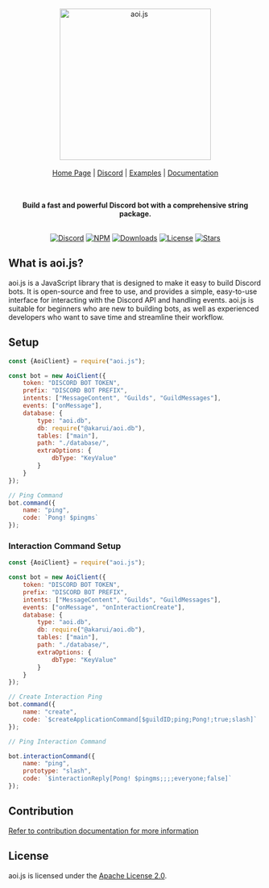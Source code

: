 <br/>

<div align="center" style="margin: 30px;">
<a href="https://aoi.js.org/">
  <img src="https://github.com/aoijs/website/blob/master/assets/images/aoijs-banner.png?raw=true"   style="width:300px;" align="center"  alt="aoi.js"/>
</a>
<br />
<br />

<div align="center">
    <a href="https://aoi.js.org/">Home Page</a> |
    <a href="https://discord.gg/HMUfMXDQsV">Discord</a> |
    <a href="https://aoi.js.org/wikis.">Examples</a> |
    <a href="https://aoi.js.org/docs/">Documentation</a>
</div>
</div>
<br />

<div align="center"><strong>Build a fast and powerful Discord bot with a comprehensive string package.</strong><br>

<br />

</div>

<div align="center">

[![Discord](https://img.shields.io/discord/773352845738115102.svg?label=&logo=discord&logoColor=ffffff&color=5865F2&labelColor=5865F2)](https://discord.gg/HMUfMXDQsV)
[![NPM](https://img.shields.io/npm/v/aoi.js.svg)](https://www.npmjs.com/package/aoi.js)
[![Downloads](https://img.shields.io/npm/dt/aoi.js.svg)](https://www.npmjs.com/package/aoi.js)
[![License](https://img.shields.io/npm/l/aoi.js.svg)](https://github.com/AkaruiDevelopment/aoi.js/blob/v6/LICENSE)
[![Stars](https://img.shields.io/github/stars/AkaruiDevelopment/aoi.js.svg)](https://github.com/AkaruiDevelopment/aoi.js/stargazers)

</div>

## What is aoi.js?

aoi.js is a JavaScript library that is designed to make it easy to build Discord bots. It is open-source and free to
use, and provides a simple, easy-to-use interface for interacting with the Discord API and handling events. aoi.js is
suitable for beginners who are new to building bots, as well as experienced developers who want to save time and
streamline their workflow.

## Setup

```javascript
const {AoiClient} = require("aoi.js");

const bot = new AoiClient({
    token: "DISCORD BOT TOKEN",
    prefix: "DISCORD BOT PREFIX",
    intents: ["MessageContent", "Guilds", "GuildMessages"],
    events: ["onMessage"],
    database: {
        type: "aoi.db",
        db: require("@akarui/aoi.db"),
        tables: ["main"],
        path: "./database/",
        extraOptions: {
            dbType: "KeyValue"
        }
    }
});

// Ping Command
bot.command({
    name: "ping",
    code: `Pong! $pingms`
});
```

### Interaction Command Setup

```javascript
const {AoiClient} = require("aoi.js");

const bot = new AoiClient({
    token: "DISCORD BOT TOKEN",
    prefix: "DISCORD BOT PREFIX",
    intents: ["MessageContent", "Guilds", "GuildMessages"],
    events: ["onMessage", "onInteractionCreate"],
    database: {
        type: "aoi.db",
        db: require("@akarui/aoi.db"),
        tables: ["main"],
        path: "./database/",
        extraOptions: {
            dbType: "KeyValue"
        }
    }
});

// Create Interaction Ping
bot.command({
    name: "create",
    code: `$createApplicationCommand[$guildID;ping;Pong!;true;slash]`
});

// Ping Interaction Command

bot.interactionCommand({
    name: "ping",
    prototype: "slash",
    code: `$interactionReply[Pong! $pingms;;;;everyone;false]`
});
```

## Contribution

[Refer to contribution documentation for more information](https://github.com/AkaruiDevelopment/aoi.js/blob/v6/.github/CONTRIBUTING.md)

## License

aoi.js is licensed under the [Apache License 2.0](./LICENSE).